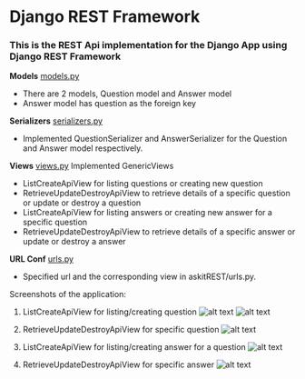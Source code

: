 # Django REST Framework 

### This is the REST Api implementation for the Django App using Django REST Framework

**Models** [models.py](https://github.com/anujasupekar/Django-app/blob/master/askit/models.py)
  + There are 2 models, Question model and Answer model
  + Answer model has question as the foreign key
  
**Serializers** [serializers.py](https://github.com/anujasupekar/Django-app-and-Django-REST/blob/master/askitREST/serializers.py)
  + Implemented QuestionSerializer and AnswerSerializer for the Question and Answer model respectively.
  
**Views** [views.py](https://github.com/anujasupekar/Django-app-and-Django-REST/blob/master/askitREST/views.py)
  Implemented GenericViews 
  + ListCreateApiView for listing questions or creating new question
  + RetrieveUpdateDestroyApiView to retrieve details of a specific question or update or destroy a question
  + ListCreateApiView for listing answers or creating new answer for a specific question
  + RetrieveUpdateDestroyApiView to retrieve details of a specific answer or update or destroy a answer
  
**URL Conf** [urls.py](https://github.com/anujasupekar/Django-app-and-Django-REST/blob/master/askitREST/urls.py)
  + Specified url and the corresponding view in askitREST/urls.py.
  
Screenshots of the application:
1. ListCreateApiView for listing/creating question
![alt text](https://github.com/anujasupekar/Django-app-and-Django-REST/blob/master/screenshots/list%20of%20questions.png)
![alt text](https://github.com/anujasupekar/Django-app-and-Django-REST/blob/master/screenshots/create%20new%20question.png)

2. RetrieveUpdateDestroyApiView for specific question
![alt text](https://github.com/anujasupekar/Django-app-and-Django-REST/blob/master/screenshots/retrieve:update:delete%20specific%20question.png)

3. ListCreateApiView for listing/creating answer for a question
![alt text](https://github.com/anujasupekar/Django-app-and-Django-REST/blob/master/screenshots/list%20answers:create%20new%20answer.png)

4. RetrieveUpdateDestroyApiView for specific answer
![alt text](https://github.com/anujasupekar/Django-app-and-Django-REST/blob/master/screenshots/retrieve:update:delete%20specific%20answer.png)
